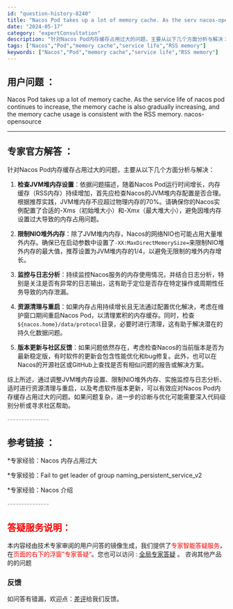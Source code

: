 ```yaml
---
id: "question-history-8240"
title: "Nacos Pod takes up a lot of memory cache. As the serv nacos-opensource"
date: "2024-05-17"
category: "expertConsultation"
description: "针对Nacos Pod内存缓存占用过大的问题，主要从以下几个方面分析与解决：1. **检查JVM堆内存设置**：依据问题描述，随着Nacos Pod运行时间增长，内存缓存（RSS内存）持续增加，首先应检查Nacos的JVM堆内存配置是否合理。根据推荐实践，JVM堆内存不应超过物理内存的70%。请确保"
tags: ["Nacos","Pod","memory cache","service life","RSS memory"]
keywords: ["Nacos","Pod","memory cache","service life","RSS memory"]
---
```


## 用户问题 ： 
 Nacos Pod takes up a lot of memory cache. As the service life of nacos pod continues to increase, the memory cache is also gradually increasing, and the memory cache usage is consistent with the RSS memory. nacos-opensource 

---------------
## 专家官方解答 ：

针对Nacos Pod内存缓存占用过大的问题，主要从以下几个方面分析与解决：

1. **检查JVM堆内存设置**：依据问题描述，随着Nacos Pod运行时间增长，内存缓存（RSS内存）持续增加，首先应检查Nacos的JVM堆内存配置是否合理。根据推荐实践，JVM堆内存不应超过物理内存的70%。请确保你的Nacos实例配置了合适的-Xms（初始堆大小）和-Xmx（最大堆大小），避免因堆内存设置过大导致的内存占用问题。

2. **限制NIO堆外内存**：除了JVM堆内内存，Nacos的网络NIO也可能占用大量堆外内存。确保已在启动参数中设置了`-XX:MaxDirectMemorySize=`来限制NIO堆外内存的最大值，推荐设置为JVM堆内存的1/4，以避免无限制的堆外内存增长。

3. **监控与日志分析**：持续监控Nacos服务的内存使用情况，并结合日志分析，特别是关注是否有异常的日志输出，这有助于定位是否存在特定操作或周期性任务导致的内存泄漏。

4. **资源清理与重启**：如果内存占用持续增长且无法通过配置优化解决，考虑在维护窗口期间重启Nacos Pod，以清理累积的内存缓存。同时，检查`${nacos.home}/data/protocol`目录，必要时进行清理，这有助于解决潜在的持久化数据问题。

5. **版本更新与社区反馈**：如果问题依然存在，考虑检查Nacos的当前版本是否为最新稳定版，有时软件的更新会包含性能优化和bug修复。此外，也可以在Nacos的开源社区或GitHub上查找是否有相似问题的报告或解决方案。

综上所述，通过调整JVM堆内存设置、限制NIO堆外内存、实施监控与日志分析、适时进行资源清理与重启，以及考虑软件版本更新，可以有效应对Nacos Pod内存缓存占用过大的问题。如果问题复杂，进一步的诊断与优化可能需要深入代码级别分析或寻求社区帮助。


<font color="#949494">---------------</font> 


## 参考链接 ：

*专家经验：Nacos 内存占用过大 
 
 *专家经验：Fail to get leader of group naming_persistent_service_v2 
 
 *专家经验：Nacos 介绍 


 <font color="#949494">---------------</font> 
 


## <font color="#FF0000">答疑服务说明：</font> 

本内容经由技术专家审阅的用户问答的镜像生成，我们提供了<font color="#FF0000">专家智能答疑服务</font>，在<font color="#FF0000">页面的右下的浮窗”专家答疑“</font>。您也可以访问 : [全局专家答疑](https://answer.opensource.alibaba.com/docs/intro) 。 咨询其他产品的的问题

### 反馈
如问答有错漏，欢迎点：[差评](https://ai.nacos.io/user/feedbackByEnhancerGradePOJOID?enhancerGradePOJOId=13591)给我们反馈。
